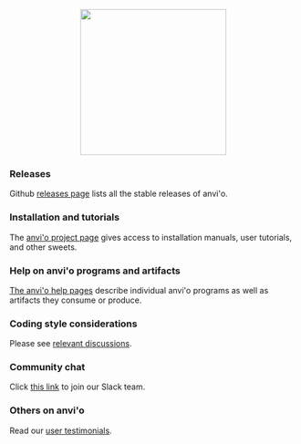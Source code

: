 <p align="center"><img src="https://github.com/merenlab/anvio/raw/master/anvio/data/interactive/images/logo-fancy.png" height="256" /></p>

### Releases

Github [releases page](https://github.com/meren/anvio/releases) lists all the stable releases of anvi'o.

### Installation and tutorials

The [anvi'o project page](http://merenlab.org/software/anvio/) gives access to installation manuals, user tutorials, and other sweets. 

### Help on anvi'o programs and artifacts

[The anvi'o help pages](http://merenlab.org/software/anvio/help) describe individual anvi'o programs as well as artifacts they consume or produce.

### Coding style considerations

Please see [relevant discussions](https://github.com/merenlab/anvio/issues?q=label%3A%22coding+style%22+).

### Community chat

Click [this link](https://join.slack.com/t/anvio/shared_invite/zt-hrzx35df-vgYwfik0VxaObQuME_XLwg) to join our Slack team.

### Others on anvi'o

Read our [user testimonials](http://merenlab.org/2017/07/12/testimonials/).
